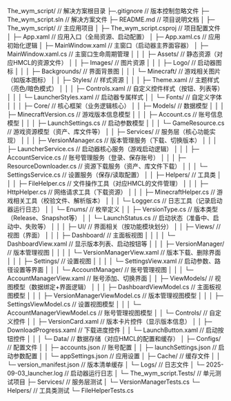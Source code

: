 The_wym_script/                  // 解决方案根目录
├─.gitignore                            // 版本控制忽略文件
├─ The_wym_script.sln            // 解决方案文件
├─ README.md                            // 项目说明文档
│
├─ The_wym_script/               // 主应用项目
│  ├─ The_wym_script.csproj      // 项目配置文件
│  ├─ App.xaml                          // 应用入口（全局资源、启动配置）
│  ├─ App.xaml.cs                       // 应用初始化逻辑
│  ├─ MainWindow.xaml                   // 主窗口（启动器主界面容器）
│  ├─ MainWindow.xaml.cs                // 主窗口生命周期管理
│  │
│  ├─ Assets/                           // 静态资源（对应HMCL的资源文件）
│  │  ├─ Images/                        // 图片资源
│  │  │  ├─ Logo/                       // 启动器图标
│  │  │  ├─ Backgrounds/                // 界面背景图
│  │  │  └─ Minecraft/                  // 游戏相关图片（如版本图标）
│  │  ├─ Styles/                        // 样式资源
│  │  │  ├─ Theme.xaml                  // 主题样式（亮色/暗色模式）
│  │  │  ├─ Controls.xaml               // 自定义控件样式（按钮、列表等）
│  │  │  └─ LauncherStyles.xaml         // 启动器专属样式
│  │  └─ Fonts/                         // 自定义字体
│  │
│  ├─ Core/                             // 核心框架（业务逻辑核心）
│  │  ├─ Models/                        // 数据模型
│  │  │  ├─ MinecraftVersion.cs         // 游戏版本信息模型
│  │  │  ├─ Account.cs                  // 账号信息模型
│  │  │  ├─ LaunchSettings.cs           // 启动参数模型
│  │  │  └─ GameResource.cs             // 游戏资源模型（资产、库文件等）
│  │  ├─ Services/                      // 服务层（核心功能实现）
│  │  │  ├─ VersionManager.cs           // 版本管理服务（下载、切换版本）
│  │  │  ├─ LauncherService.cs          // 启动器核心服务（游戏启动逻辑）
│  │  │  ├─ AccountService.cs           // 账号管理服务（登录、保存账号）
│  │  │  ├─ ResourceDownloader.cs       // 资源下载服务（资产、库文件下载）
│  │  │  └─ SettingsService.cs          // 设置服务（保存/读取配置）
│  │  ├─ Helpers/                       // 工具类
│  │  │  ├─ FileHelper.cs               // 文件操作工具（对应HMCL的文件管理）
│  │  │  ├─ HttpHelper.cs               // 网络请求工具（下载资源）
│  │  │  ├─ MinecraftHelper.cs          // 游戏相关工具（校验文件、解析版本）
│  │  │  └─ Logger.cs                   // 日志工具（记录启动器运行日志）
│  │  └─ Enums/                         // 枚举定义
│  │     ├─ VersionType.cs              // 版本类型（Release、Snapshot等）
│  │     └─ LaunchStatus.cs             // 启动状态（准备中、启动中、失败等）
│  │
│  ├─ UI/                               // 界面相关（按功能模块划分）
│  │  ├─ Views/                         // 视图（界面）
│  │  │  ├─ Dashboard/                  // 主面板视图
│  │  │  │  └─ DashboardView.xaml       // 显示版本列表、启动按钮等
│  │  │  ├─ VersionManager/             // 版本管理视图
│  │  │  │  └─ VersionManagerView.xaml  // 版本下载、删除界面
│  │  │  ├─ Settings/                   // 设置视图
│  │  │  │  └─ SettingsView.xaml        // 启动参数、路径设置等界面
│  │  │  └─ AccountManager/             // 账号管理视图
│  │  │     └─ AccountManagerView.xaml  // 账号添加、切换界面
│  │  ├─ ViewModels/                    // 视图模型（数据绑定+界面逻辑）
│  │  │  ├─ DashboardViewModel.cs       // 主面板视图模型
│  │  │  ├─ VersionManagerViewModel.cs  // 版本管理视图模型
│  │  │  ├─ SettingsViewModel.cs        // 设置视图模型
│  │  │  └─ AccountManagerViewModel.cs  // 账号管理视图模型
│  │  └─ Controls/                      // 自定义控件
│  │     ├─ VersionCard.xaml            // 版本卡片控件（显示版本信息）
│  │     ├─ DownloadProgress.xaml       // 下载进度控件
│  │     └─ LaunchButton.xaml           // 启动按钮控件
│  │
│  └─ Data/                             // 数据存储（对应HMCL的配置和缓存）
│     ├─ Configs/                       // 配置文件
│     │  ├─ accounts.json               // 账号配置
│     │  ├─ launchSettings.json         // 启动参数配置
│     │  └─ appSettings.json            // 应用设置
│     ├─ Cache/                         // 缓存文件
│     │  └─ version_manifest.json       // 版本清单缓存
│     └─ Logs/                          // 日志文件
│        └─ 2025-09-03_launcher.log     // 启动器运行日志
│
└─ The_wym_script.Tests/         // 单元测试项目
   ├─ Services/                         // 服务层测试
   │  └─ VersionManagerTests.cs
   └─ Helpers/                          // 工具类测试
      └─ FileHelperTests.cs
